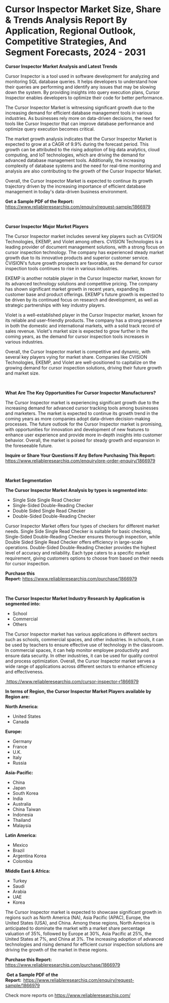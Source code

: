 <p><h1>Cursor Inspector Market Size, Share & Trends Analysis Report By Application, Regional Outlook, Competitive Strategies, And Segment Forecasts, 2024 - 2031</h1></p><p><strong>Cursor Inspector Market Analysis and Latest Trends</strong></p>
<p><p>Cursor Inspector is a tool used in software development for analyzing and monitoring SQL database queries. It helps developers to understand how their queries are performing and identify any issues that may be slowing down the system. By providing insights into query execution plans, Cursor Inspector enables developers to optimize their code for better performance.</p><p>The Cursor Inspector Market is witnessing significant growth due to the increasing demand for efficient database management tools in various industries. As businesses rely more on data-driven decisions, the need for tools like Cursor Inspector that can improve database performance and optimize query execution becomes critical.</p><p>The market growth analysis indicates that the Cursor Inspector Market is expected to grow at a CAGR of 9.9% during the forecast period. This growth can be attributed to the rising adoption of big data analytics, cloud computing, and IoT technologies, which are driving the demand for advanced database management tools. Additionally, the increasing complexity of database systems and the need for real-time monitoring and analysis are also contributing to the growth of the Cursor Inspector Market.</p><p>Overall, the Cursor Inspector Market is expected to continue its growth trajectory driven by the increasing importance of efficient database management in today's data-driven business environment.</p></p>
<p><strong>Get a Sample PDF of the Report:&nbsp;</strong> <a href="https://www.reliableresearchiq.com/enquiry/request-sample/1866979">https://www.reliableresearchiq.com/enquiry/request-sample/1866979</a></p>
<p>&nbsp;</p>
<p><strong>Cursor Inspector Major Market Players</strong></p>
<p><p>The Cursor Inspector market includes several key players such as CVISION Technologies, EKEMP, and Violet among others. CVISION Technologies is a leading provider of document management solutions, with a strong focus on cursor inspection technology. The company has experienced steady market growth due to its innovative products and superior customer service. CVISION's future growth prospects are favorable, as the demand for cursor inspection tools continues to rise in various industries.</p><p>EKEMP is another notable player in the Cursor Inspector market, known for its advanced technology solutions and competitive pricing. The company has shown significant market growth in recent years, expanding its customer base and product offerings. EKEMP's future growth is expected to be driven by its continued focus on research and development, as well as strategic partnerships with key industry players.</p><p>Violet is a well-established player in the Cursor Inspector market, known for its reliable and user-friendly products. The company has a strong presence in both the domestic and international markets, with a solid track record of sales revenue. Violet's market size is expected to grow further in the coming years, as the demand for cursor inspection tools increases in various industries.</p><p>Overall, the Cursor Inspector market is competitive and dynamic, with several key players vying for market share. Companies like CVISION Technologies, EKEMP, and Violet are well-positioned to capitalize on the growing demand for cursor inspection solutions, driving their future growth and market size.</p></p>
<p>&nbsp;</p>
<p><strong>What Are The Key Opportunities For Cursor Inspector Manufacturers?</strong></p>
<p><p>The Cursor Inspector market is experiencing significant growth due to the increasing demand for advanced cursor tracking tools among businesses and marketers. The market is expected to continue its growth trend in the coming years as more companies adopt data-driven decision-making processes. The future outlook for the Cursor Inspector market is promising, with opportunities for innovation and development of new features to enhance user experience and provide more in-depth insights into customer behavior. Overall, the market is poised for steady growth and expansion in the foreseeable future.</p></p>
<p><strong>Inquire or Share Your Questions If Any Before Purchasing This Report:</strong> <a href="https://www.reliableresearchiq.com/enquiry/pre-order-enquiry/1866979">https://www.reliableresearchiq.com/enquiry/pre-order-enquiry/1866979</a></p>
<p>&nbsp;</p>
<p><strong>Market Segmentation</strong></p>
<p><strong>The Cursor Inspector Market Analysis by types is segmented into:</strong></p>
<p><ul><li>Single Side Single Read Checker</li><li>Single-Sided Double-Reading Checker</li><li>Double Sided Single Read Checker</li><li>Double-Sided Double-Reading Checker</li></ul></p>
<p><p>Cursor Inspector Market offers four types of checkers for different market needs. Single Side Single Read Checker is suitable for basic checking, Single-Sided Double-Reading Checker ensures thorough inspection, while Double Sided Single Read Checker offers efficiency in large-scale operations. Double-Sided Double-Reading Checker provides the highest level of accuracy and reliability. Each type caters to a specific market requirement, giving customers options to choose from based on their needs for cursor inspection.</p></p>
<p><strong>Purchase this Report:&nbsp;</strong><a href="https://www.reliableresearchiq.com/purchase/1866979">https://www.reliableresearchiq.com/purchase/1866979</a></p>
<p>&nbsp;</p>
<p><strong>The Cursor Inspector Market Industry Research by Application is segmented into:</strong></p>
<p><ul><li>School</li><li>Commercial</li><li>Others</li></ul></p>
<p><p>The Cursor Inspector market has various applications in different sectors such as schools, commercial spaces, and other industries. In schools, it can be used by teachers to ensure effective use of technology in the classroom. In commercial spaces, it can help monitor employee productivity and ensure data security. In other industries, it can be used for quality control and process optimization. Overall, the Cursor Inspector market serves a wide range of applications across different sectors to enhance efficiency and effectiveness.</p></p>
<p><a href="https://www.reliableresearchiq.com/cursor-inspector-r1866979">&nbsp;https://www.reliableresearchiq.com/cursor-inspector-r1866979</a></p>
<p><strong>In terms of Region, the Cursor Inspector Market Players available by Region are:</strong></p>
<p>
    <p> <strong> North America: </strong>
        <ul>
            <li>United States</li>
            <li>Canada</li>
        </ul>
        </p> 
    <p> <strong> Europe: </strong>
        <ul>
            <li>Germany</li>
            <li>France</li>
            <li>U.K.</li>
            <li>Italy</li>
            <li>Russia</li>
        </ul>
        </p> 
    <p> <strong> Asia-Pacific: </strong>
        <ul>
            <li>China</li>
            <li>Japan</li>
            <li>South Korea</li>
            <li>India</li>
            <li>Australia</li>
            <li>China Taiwan</li>
            <li>Indonesia</li>
            <li>Thailand</li>
            <li>Malaysia</li>
        </ul>
        </p> 
    <p> <strong> Latin America: </strong>
        <ul>
            <li>Mexico</li>
            <li>Brazil</li>
            <li>Argentina Korea</li>
            <li>Colombia</li>
        </ul>
        </p> 
    <p> <strong> Middle East & Africa: </strong>
        <ul>
            <li>Turkey</li>
            <li>Saudi</li>
            <li>Arabia</li>
            <li>UAE</li>
            <li>Korea</li>
        </ul>
    </p>
    </p>
<p><p>The Cursor Inspector market is expected to showcase significant growth in regions such as North America (NA), Asia Pacific (APAC), Europe, the United States (USA), and China. Among these regions, North America is anticipated to dominate the market with a market share percentage valuation of 35%, followed by Europe at 30%, Asia Pacific at 25%, the United States at 7%, and China at 3%. The increasing adoption of advanced technologies and rising demand for efficient cursor inspection solutions are driving the growth of the market in these regions.</p></p>
<p><strong>Purchase this Report: </strong><a href="https://www.reliableresearchiq.com/purchase/1866979">https://www.reliableresearchiq.com/purchase/1866979</a></p>
<p>&nbsp;<strong>Get a Sample PDF of the Report:&nbsp;&nbsp;</strong><a href="https://www.reliableresearchiq.com/enquiry/request-sample/1866979">https://www.reliableresearchiq.com/enquiry/request-sample/1866979</a></p>
<p><strong></strong></p>
<p>Check more reports on <a href="https://www.reliableresearchiq.com/">https://www.reliableresearchiq.com/</a></p>